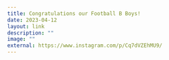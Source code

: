 ```yaml
---
title: Congratulations our Football B Boys!
date: 2023-04-12
layout: link
description: ""
image: ""
external: https://www.instagram.com/p/Cq7dVZEhMU9/
---
```

